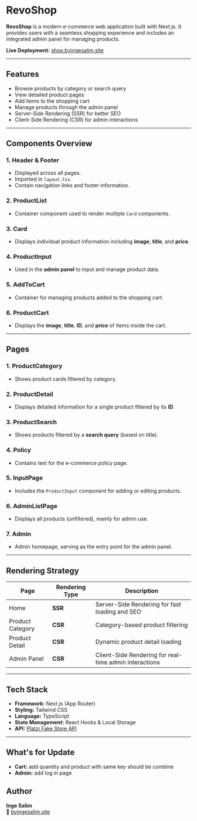 # RevoShop

**RevoShop** is a modern e-commerce web application built with Next.js. It provides users with a seamless shopping experience and includes an integrated admin panel for managing products.

**Live Deployment:** [shop.byingesalim.site](https://shop.byingesalim.site)

---

## Features

- Browse products by category or search query
- View detailed product pages
- Add items to the shopping cart
- Manage products through the admin panel
- Server-Side Rendering (SSR) for better SEO  
- Client-Side Rendering (CSR) for admin interactions  

---

## Components Overview

### 1. **Header & Footer**
- Displayed across all pages.  
- Imported in `layout.tsx`.  
- Contain navigation links and footer information.

### 2. **ProductList**
- Container component used to render multiple `Card` components.

### 3. **Card**
- Displays individual product information including **image**, **title**, and **price**.

### 4. **ProductInput**
- Used in the **admin panel** to input and manage product data.

### 5. **AddToCart**
- Container for managing products added to the shopping cart.

### 6. **ProductCart**
- Displays the **image**, **title**, **ID**, and **price** of items inside the cart.

---

## Pages

### 1. **ProductCategory**
- Shows product cards filtered by category.

### 2. **ProductDetail**
- Displays detailed information for a single product filtered by its **ID**.

### 3. **ProductSearch**
- Shows products filtered by a **search query** (based on title).

### 4. **Policy**
- Contains text for the e-commerce policy page.

### 5. **InputPage**
- Includes the `ProductInput` component for adding or editing products.

### 6. **AdminListPage**
- Displays all products (unfiltered), mainly for admin use.

### 7. **Admin**
- Admin homepage, serving as the entry point for the admin panel.

---

## Rendering Strategy

| Page | Rendering Type | Description |
|------|----------------|-------------|
| Home | **SSR** | Server-Side Rendering for fast loading and SEO |
| Product Category | **CSR** | Category-based product filtering |
| Product Detail | **CSR** | Dynamic product detail loading |
| Admin Panel | **CSR** | Client-Side Rendering for real-time admin interactions |

---

## Tech Stack

- **Framework:** Next.js (App Router)
- **Styling:** Tailwind CSS
- **Language:** TypeScript
- **State Management:** React Hooks & Local Storage
- **API:** [Platzi Fake Store API](https://fakeapi.platzi.com/)

---

## What's for Update
- **Cart:** add quantity and product with same key should be combine
- **Admin:** add log in page

## Author

**Inge Salim**  
🔗 [byingesalim.site](https://byingesalim.site)
